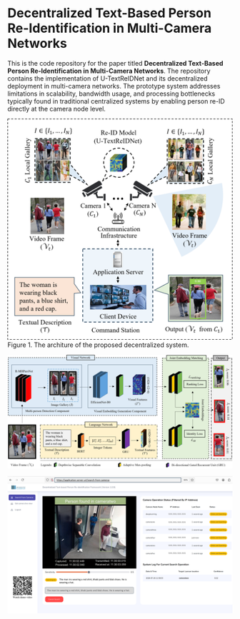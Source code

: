 # Decentralized Text-Based Person Re-Identification in Multi-Camera Networks
This is the code repository for the paper titled **Decentralized Text-Based Person Re-Identification in Multi-Camera Networks**. The repository contains the implementation of U-TextReIDNet and its decentralized deployment in multi-camera networks. The prototype system addresses limitations in scalability, bandwidth usage, and processing bottlenecks typically found in traditional centralized systems by enabling person re-ID directly at the camera node level.
 &nbsp;

![](docs/overall_system_architecture.png)
Figure 1. The architure of the proposed decentralized system.
 &nbsp;

![](docs/U-TextReIDNet.png)
 
![](docs/results_demo_video.png)
